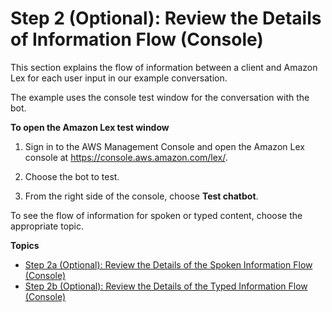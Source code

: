 # Step 2 \(Optional\): Review the Details of Information Flow \(Console\)<a name="gs-bp-details-two-runtime-apis"></a>

This section explains the flow of information between a client and Amazon Lex for each user input in our example conversation\. 

The example uses the console test window for the conversation with the bot\.

**To open the Amazon Lex test window**

1. Sign in to the AWS Management Console and open the Amazon Lex console at [https://console\.aws\.amazon\.com/lex/](https://console.aws.amazon.com/lex/)\.

1. Choose the bot to test\.

1. From the right side of the console, choose **Test chatbot**\.

To see the flow of information for spoken or typed content, choose the appropriate topic\. 

**Topics**
+ [Step 2a \(Optional\): Review the Details of the Spoken Information Flow \(Console\)](gs-bp-details-postcontent-flow.md)
+ [Step 2b \(Optional\): Review the Details of the Typed Information Flow \(Console\)](gs-bp-details-part1.md)